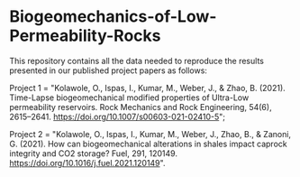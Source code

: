 # Biogeomechanics-of-Low-Permeability-Rocks
This repository contains all the data needed to reproduce the results presented in our published project papers as follows: 

Project 1 = "Kolawole, O., Ispas, I., Kumar, M., Weber, J., & Zhao, B. (2021). Time-Lapse biogeomechanical modified properties of Ultra-Low permeability reservoirs. Rock Mechanics and Rock Engineering, 54(6), 2615–2641. https://doi.org/10.1007/s00603-021-02410-5";

Project 2 = "Kolawole, O., Ispas, I., Kumar, M., Weber, J., Zhao, B., & Zanoni, G. (2021). How can biogeomechanical alterations in shales impact caprock integrity and CO2 storage? Fuel, 291, 120149. https://doi.org/10.1016/j.fuel.2021.120149".
